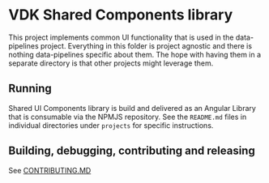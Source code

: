 # VDK Shared Components library

This project implements common UI functionality that is used in the data-pipelines project.
Everything in this folder is project agnostic and there is nothing data-pipelines specific about them.
The hope with having them in a separate directory is that other projects might leverage them.

## Running

Shared UI Components library is build and delivered as an Angular Library that is consumable via
the NPMJS repository.
See the `README.md` files in individual directories under `projects` for specific instructions.


## Building, debugging, contributing and releasing

See [CONTRIBUTING.MD](/CONTRIBUTING.md)
